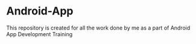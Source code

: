 # Android-App
This repository is created for all the work done by me as a part of Android App Development Training 
